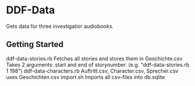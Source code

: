 # DDF-Data

Gets data for three investigatior audiobooks.

## Getting Started

ddf-data-stories.rb 
  Fetches all stories and stores them in Geschichte.csv
  Takes 2 arguments: start and end of storynumber. (e.g. "ddf-data-stories.rb 1 198")
ddf-data-characters.rb
  Auftritt.csv, Character.csv, Sprecher.csv uses Geschichten.csv
import.sh 
  Imports all csv-files into db.sqlite
